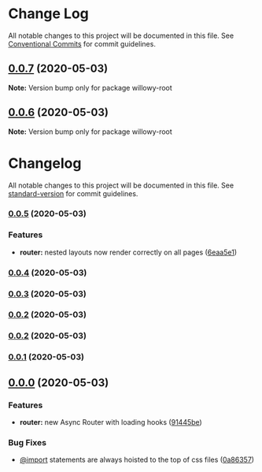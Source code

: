 # Change Log

All notable changes to this project will be documented in this file.
See [Conventional Commits](https://conventionalcommits.org) for commit guidelines.

## [0.0.7](https://github.com/thattomperson/willowy/compare/v0.0.6...v0.0.7) (2020-05-03)

**Note:** Version bump only for package willowy-root





## [0.0.6](https://github.com/thattomperson/willowy/compare/v0.0.5...v0.0.6) (2020-05-03)

**Note:** Version bump only for package willowy-root





# Changelog

All notable changes to this project will be documented in this file. See [standard-version](https://github.com/conventional-changelog/standard-version) for commit guidelines.

### [0.0.5](https://github.com/thattomperson/willowy/compare/v0.0.4...v0.0.5) (2020-05-03)


### Features

* **router:** nested layouts now render correctly on all pages ([6eaa5e1](https://github.com/thattomperson/willowy/commit/6eaa5e16a6e34eba94d0d1e20e3f7f5bceb18cd0))

### [0.0.4](https://github.com/thattomperson/willowy/compare/v0.0.3...v0.0.4) (2020-05-03)

### [0.0.3](https://github.com/thattomperson/willowy/compare/v0.0.1...v0.0.3) (2020-05-03)

### [0.0.2](https://github.com/thattomperson/willowy/compare/v0.0.1...v0.0.2) (2020-05-03)

### [0.0.2](https://github.com/thattomperson/willowy/compare/v0.0.1...v0.0.2) (2020-05-03)

### [0.0.1](https://github.com/thattomperson/willowy/compare/v0.0.0...v0.0.1) (2020-05-03)

## [0.0.0](https://github.com/thattomperson/willowy/compare/v0.0.2...v0.0.0) (2020-05-03)


### Features

* **router:** new Async Router with loading hooks ([91445be](https://github.com/thattomperson/willowy/commit/91445be8283bd2a2595fa0878fde5061b51a1f33))


### Bug Fixes

* [@import](https://github.com/import) statements are always hoisted to the top of css files ([0a86357](https://github.com/thattomperson/willowy/commit/0a86357ee4e572e482f1a48b115431acb90e0dc8))
